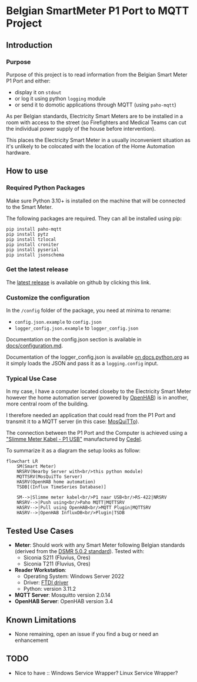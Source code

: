 # Belgian SmartMeter P1 Port to MQTT Project

## Introduction

### Purpose
Purpose of this project is to read information from the Belgian Smart Meter P1 Port and either:
* display it on `stdout`
* or log it using python `logging` module
* or send it to domotic applications through MQTT (using `paho-mqtt`)

As per Belgian standards, Electricity Smart Meters are to be installed in a room with access
to the street (so Firefighters and Medical Teams can cut the individual power
supply of the house before intervention).

This places the Electricity Smart Meter in a usually inconvenient situation as it's unlikely
to be colocated with the location of the Home Automation hardware.

## How to use

### Required Python Packages

Make sure Python 3.10+ is installed on the machine that will be connected
to the Smart Meter.

The following packages are required. They can all be installed using pip:

    pip install paho-mqtt
    pip install pytz
    pip install tzlocal
    pip install croniter
    pip install pyserial
    pip install jsonschema

### Get the latest release

The [latest release](https://github.com/vivienbo/belgian-smartmeter-p1-to-mqtt/releases/latest) is available on github
by clicking this link.

### Customize the configuration

In the `/config` folder of the package, you need at minima to rename:
* `config.json.example` to `config.json`
* `logger_config.json.example` to `logger_config.json`

Documentation on the config.json section is available in [docs/configuration.md](https://github.com/vivienbo/belgian-smartmeter-p1-to-mqtt/tree/main/docs/configuration.md).

Documentation of the logger_config.json is available [on docs.python.org](https://docs.python.org/3/library/logging.config.html) as it simply loads the JSON and pass it as a `logging.config` input.

### Typical Use Case

In my case, I have a computer located closeby to the Electricity Smart Meter however the home automation
server (powered by [OpenHAB](https://www.openhab.org/)) is in another, more central room of the building.

I therefore needed an application that could read from the P1 Port and transmit it to a MQTT server
(in this case: [MosQuiTTo](https://mosquitto.org/)).

The connection between the P1 Port and the Computer is achieved using a ["Slimme Meter Kabel - P1 USB"](https://webshop.cedel.nl/Slimme-meter-kabel-P1-naar-USB#ProductReviewText) manufactured by [Cedel](https://cedel.nl/).

To summarize it as a diagram the setup looks as follow:

```mermaid
flowchart LR
    SM(Smart Meter)
    NRSRV(Nearby Server with<br/>this python module)
    MQTTSRV(MosQuiTTo Server)
    HASRV(OpenHAB home automation)
    TSDB[(Influx TimeSeries Database)]

    SM-->|Slimme meter kabel<br/>P1 naar USB<br/>RS-422|NRSRV
    NRSRV-->|Push using<br/>Paho MQTT|MQTTSRV
    HASRV-->|Pull using OpenHAB<br/>MQTT Plugin|MQTTSRV
    HASRV-->|OpenHAB InfluxDB<br/>Plugin|TSDB
```

## Tested Use Cases
* **Meter**: Should work with any Smart Meter following Belgian standards (derived from the [DSMR 5.0.2 standard](https://www.netbeheernederland.nl/_upload/Files/Slimme_meter_15_a727fce1f1.pdf)). Tested with:
    * Siconia S211 (Fluvius, Ores)
    * Siconia T211 (Fluvius, Ores)
* **Reader Workstation**:
    * Operating System: Windows Server 2022
    * Driver: [FTDI driver](https://ftdichip.com/drivers/)
    * Python: version 3.11.2
* **MQTT Server**: Mosquitto version 2.0.14
* **OpenHAB Server**: OpenHAB version 3.4

## Known Limitations

* None remaining, open an issue if you find a bug or need an enhancement

## TODO

* Nice to have :: Windows Service Wrapper? Linux Service Wrapper?
